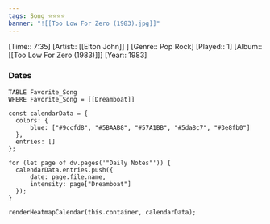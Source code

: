```yaml
---
tags: Song ⭐⭐⭐⭐ 
banner: "![[Too Low For Zero (1983).jpg]]"
---
```

[Time:: 7:35]
[Artist:: [[Elton John]] ]
[Genre:: Pop Rock]
[Played:: 1]
[Album:: [[Too Low For Zero (1983)]]]
[Year:: 1983]
### Dates
````dataview
TABLE Favorite_Song
WHERE Favorite_Song = [[Dreamboat]]
````
  ```dataviewjs
const calendarData = { 
	colors: { 
		blue: ["#9ccfd8", "#5BAAB8", "#57A1BB", "#5da8c7", "#3e8fb0"] 
	}, 
	entries: [] 
}; 

for (let page of dv.pages('"Daily Notes"')) { 
	calendarData.entries.push({ 
		date: page.file.name, 
		intensity: page["Dreamboat"]
	}); 
} 

renderHeatmapCalendar(this.container, calendarData);
```
